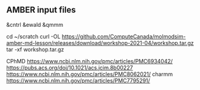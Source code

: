 


## AMBER input files
&cntrl
&ewald
&qmmm

cd ~/scratch
curl -OL https://github.com/ComputeCanada/molmodsim-amber-md-lesson/releases/download/workshop-2021-04/workshop.tar.gz
tar -xf workshop.tar.gz 


CPhMD
https://www.ncbi.nlm.nih.gov/pmc/articles/PMC6934042/
https://pubs.acs.org/doi/10.1021/acs.jcim.8b00227
https://www.ncbi.nlm.nih.gov/pmc/articles/PMC8062021/ charmm
https://www.ncbi.nlm.nih.gov/pmc/articles/PMC7795291/

